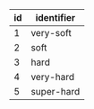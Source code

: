 | id | identifier |
|----|------------|
| 1  | very-soft  |
| 2  | soft       |
| 3  | hard       |
| 4  | very-hard  |
| 5  | super-hard |
